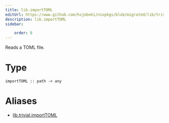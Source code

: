 ```yaml
---
title: lib.importTOML
editUrl: https://www.github.com/hsjobeki/nixpkgs/blob/migrated/lib/trivial.nix#L437C16
description: lib.importTOML
sidebar:

    order: 8
---
```


Reads a TOML file.

# Type

```
importTOML :: path -> any
```


# Aliases

- [lib.trivial.importTOML](/nix-doc-comments/reference/lib/trivial/lib-trivial-importtoml)


